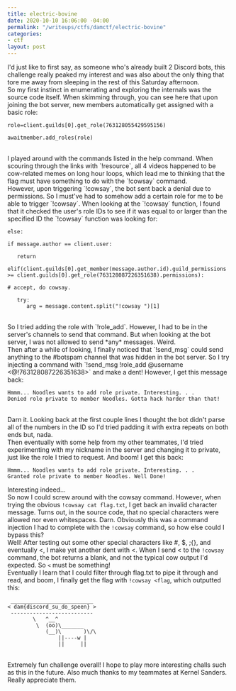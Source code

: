 ```yaml
---
title: electric-bovine
date: 2020-10-10 16:06:00 -04:00
permalink: "/writeups/ctfs/damctf/electric-bovine"
categories:
- ctf
layout: post
---
```


I'd just like to first say, as someone who's already built 2 Discord bots, this challenge really peaked my interest and was also about the only thing that tore me away from sleeping in the rest of this Saturday afternoon.
<br/>
So my first instinct in enumerating and exploring the internals was the source code itself. When skimming through, you can see here that upon joining the bot server, new members automatically get assigned with a basic role:

```
role=client.guilds[0].get_role(763128055429595156)

awaitmember.add_roles(role)
```
<br/>
I played around with the commands listed in the help command. When scouring through the links with `!resource`, all 4 videos happened to be cow-related memes on long hour loops, which lead me to thinking that the flag must have something to do with the `!cowsay` command.
<br/>
However, upon triggering `!cowsay`, the bot sent back a denial due to permissions. So I must've had to somehow add a certain role for me to be able to trigger `!cowsay`. When looking at the `!cowsay` function, I found that it checked the user's role IDs to see if it was equal to or larger than the specified ID the `!cowsay` function was looking for:

```
else:

if message.author == client.user:

   return

elif(client.guilds[0].get_member(message.author.id).guild_permissions >= client.guilds[0].get_role(763128087226351638).permissions):

# accept, do cowsay.

   try:
      arg = message.content.split("!cowsay ")[1]
```
<br/>
So I tried adding the role with `!role_add`. However, I had to be in the server's channels to send that command. But when looking at the bot server, I was not allowed to send *any* messages. Weird.
<br/>
Then after a while of looking, I finally noticed that `!send_msg` could send anything to the #botspam channel that was hidden in the bot server. So I try injecting a command with `!send_msg !role_add @username <@!763128087226351638>` and make a dent! However, I get this message back:

```
Hmmm... Noodles wants to add role private. Interesting. . .
Denied role private to member Noodles. Gotta hack harder than that!
```
<br/>
Darn it. Looking back at the first couple lines I thought the bot didn't parse all of the numbers in the ID so I'd tried padding it with extra repeats on both ends but, nada.
<br/>
Then eventually with some help from my other teammates, I'd tried experimenting with my nickname in the server and changing it to private, just like the role I tried to request. And boom! I get this back:

```
Hmmm... Noodles wants to add role private. Interesting. . .
Granted role private to member Noodles. Well Done!
```
Interesting indeed...
<br/>
So now I could screw around with the cowsay command. However, when trying the obvious `!cowsay cat flag.txt`, I get back an invalid character message. Turns out, in the source code, that no special characters were allowed nor even whitespaces. Darn. Obviously this was a command injection I had to complete with the `!cowsay` command, so how else could I bypass this?
<br/>
Well! After testing out some other special characters like #, $, ;{}, and eventually <, I make yet another dent with <. When I send < to the `!cowsay` command, the bot returns a blank, and not the typical cow output I'd expected. So `<` must be something!
<br/>
Eventually I learn that I could filter through flag.txt to pipe it through and read, and boom, I finally get the flag with `!cowsay <flag`, which outputted this:

```
 __________________________
< dam{discord_su_do_speen} >
 --------------------------
        \   ^__^
         \  (oo)\_______
            (__)\       )\/\
                ||----w |
                ||     ||
```
<br/>
Extremely fun challenge overall! I hope to play more interesting challs such as this in the future. Also much thanks to my teammates at Kernel Sanders. Really appreciate them.